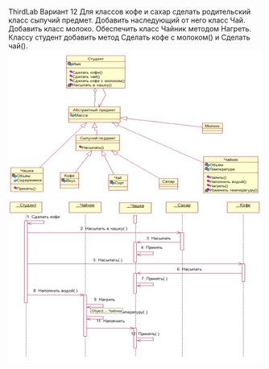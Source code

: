 ThirdLab
Вариант 12
Для классов кофе и сахар сделать родительский класс сыпучий предмет. 
Добавить наследующий от него класс Чай. Добавить класс молоко. 
Обеспечить класс Чайник методом Нагреть.
Классу студент добавить метод Сделать кофе с молоком() и Сделать чай().
![](https://github.com/nizieras/ThirdLab/blob/54aa7b73fcc20b6a93a600d46441319213c6f46e/ClassDiagram.png)
![](https://github.com/nizieras/ThirdLab/blob/54aa7b73fcc20b6a93a600d46441319213c6f46e/SequenceDiagram.png)
